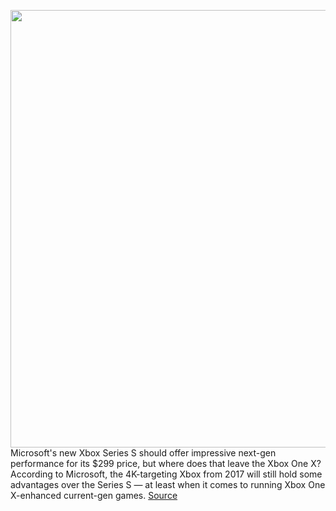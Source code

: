 <img src='https://cdn.vox-cdn.com/thumbor/3eoHryzxJojiv6QnQ0bdLe1y1q0=/0x0:2040x1351/1200x800/filters:focal(857x513:1183x839)/cdn.vox-cdn.com/uploads/chorus_image/image/67401451/twarren_200908_4177_0026.0.0.jpg' width='700px' /><br/>
Microsoft's new Xbox Series S should offer impressive next-gen performance for its $299 price, but where does that leave the Xbox One X? According to Microsoft, the 4K-targeting Xbox from 2017 will still hold some advantages over the Series S — at least when it comes to running Xbox One X-enhanced current-gen games.
<a href='https://www.theverge.com/2020/9/14/21435831/xbox-series-s-backward-compatibility-one-x-enhanced-mode'> Source <a/>